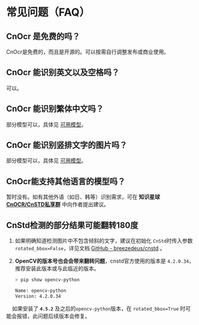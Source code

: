 # 常见问题（FAQ）

## CnOcr 是免费的吗？

CnOcr是免费的，而且是开源的。可以按需自行调整发布或商业使用。

## CnOcr 能识别英文以及空格吗？

可以。

## CnOcr 能识别繁体中文吗？

部分模型可以，具体见 [可用模型](models.md)。

## CnOcr 能识别竖排文字的图片吗？

部分模型可以，具体见 [可用模型](models.md)。

## CnOcr能支持其他语言的模型吗？

暂时没有。如有其他外语（如日、韩等）识别需求，可在 **知识星球** [**CnOCR/CnSTD私享群**](https://t.zsxq.com/FEYZRJQ) 中向作者提出建议。

## CnStd检测的部分结果可能翻转180度

1. 如果明确知道检测图片中不包含倾斜的文字，建议在初始化 `CnStd`时传入参数 `rotated_bbox=False`，详见文档 [GitHub - breezedeus/cnstd](https://github.com/breezedeus/cnstd) 。

2. **OpenCV的版本号也会会带来翻转问题**，cnstd官方使用的版本是 `4.2.0.34`，推荐安装此版本或与此临近的版本。
   
   ```bash
   > pip show opencv-python
   
   Name: opencv-python
   Version: 4.2.0.34
   ```

    如果安装了 **`4.5.2`** 及之后的`opencv-python`版本，在 `rotated_bbox=True` 时可能会报错，此问题后续版本会修复。
